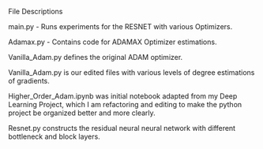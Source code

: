 File Descriptions

main.py - Runs experiments for the RESNET with various Optimizers. 

Adamax.py - Contains code for ADAMAX Optimizer estimations. 

Vanilla_Adam.py defines the original ADAM optimizer.

Vanilla_Adam.py is our edited files with various levels of degree estimations of gradients. 

Higher_Order_Adam.ipynb was initial notebook adapted from my Deep Learning Project, which I am refactoring and editing to make the python project be organized better and more clearly.

Resnet.py constructs the residual neural neural network with different bottleneck and block layers. 


